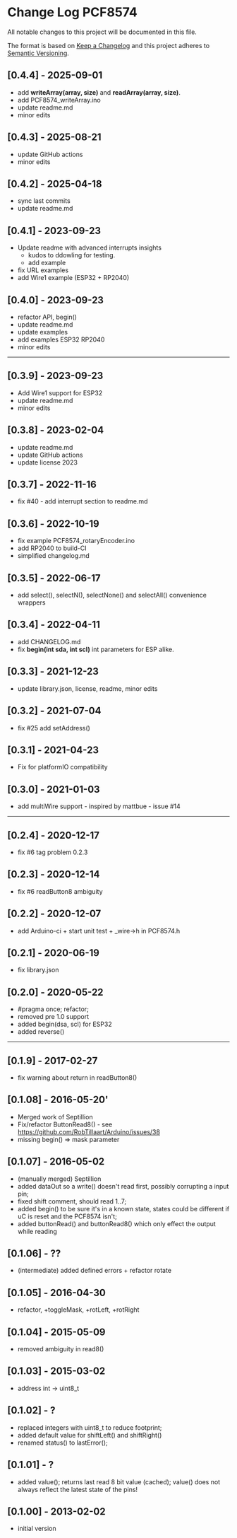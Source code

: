# Change Log PCF8574

All notable changes to this project will be documented in this file.

The format is based on [Keep a Changelog](http://keepachangelog.com/)
and this project adheres to [Semantic Versioning](http://semver.org/).


## [0.4.4] - 2025-09-01
- add **writeArray(array, size)** and **readArray(array, size)**.
- add PCF8574_writeArray.ino
- update readme.md
- minor edits

## [0.4.3] - 2025-08-21
- update GitHub actions
- minor edits

## [0.4.2] - 2025-04-18
- sync last commits
- update readme.md

## [0.4.1] - 2023-09-23
- Update readme with advanced interrupts insights
  - kudos to ddowling for testing.
  - add example
- fix URL examples
- add Wire1 example (ESP32 + RP2040)

## [0.4.0] - 2023-09-23
- refactor API, begin()
- update readme.md
- update examples
- add examples ESP32 RP2040
- minor edits

----

## [0.3.9] - 2023-09-23
- Add Wire1 support for ESP32
- update readme.md
- minor edits

## [0.3.8] - 2023-02-04
- update readme.md
- update GitHub actions
- update license 2023

## [0.3.7] - 2022-11-16
- fix #40 - add interrupt section to readme.md

## [0.3.6] - 2022-10-19
- fix example PCF8574_rotaryEncoder.ino
- add RP2040 to build-CI
- simplified changelog.md

## [0.3.5] - 2022-06-17
- add select(), selectN(), selectNone() and selectAll()
  convenience wrappers

## [0.3.4] - 2022-04-11
- add CHANGELOG.md
- fix **begin(int sda, int scl)** int parameters for ESP alike.

## [0.3.3] - 2021-12-23
- update library.json, license, readme, minor edits

## [0.3.2] - 2021-07-04
- fix #25 add setAddress()

## [0.3.1] - 2021-04-23
- Fix for platformIO compatibility

## [0.3.0] - 2021-01-03
- add multiWire support - inspired by mattbue - issue #14

---

## [0.2.4] - 2020-12-17
- fix #6 tag problem 0.2.3

## [0.2.3] - 2020-12-14
- fix #6 readButton8 ambiguity

## [0.2.2] - 2020-12-07
- add Arduino-ci + start unit test + _wire->h in PCF8574.h

## [0.2.1] - 2020-06-19
- fix library.json

## [0.2.0] - 2020-05-22
- #pragma once; refactor;
- removed pre 1.0 support
- added begin(dsa, scl) for ESP32
- added reverse()

----

## [0.1.9] - 2017-02-27
- fix warning about return in readButton8()

## [0.1.08] - 2016-05-20'
-  Merged work of Septillion
- Fix/refactor ButtonRead8() - see https://github.com/RobTillaart/Arduino/issues/38
- missing begin() => mask parameter

## [0.1.07] - 2016-05-02
- (manually merged) Septillion
- added dataOut so a write() doesn't read first,
   possibly corrupting a input pin;
- fixed shift comment, should read 1..7;
- added begin() to be sure it's in a known state,
  states could be different if uC is reset and the PCF8574 isn't;
- added buttonRead() and buttonRead8()
  which only effect the output while reading

## [0.1.06] - ??
- (intermediate) added defined errors + refactor rotate

## [0.1.05] - 2016-04-30
-  refactor, +toggleMask, +rotLeft, +rotRight

## [0.1.04] - 2015-05-09
- removed ambiguity in read8()

## [0.1.03] - 2015-03-02
- address int -> uint8_t

## [0.1.02] - ?
- replaced integers with uint8_t to reduce footprint;
- added default value for shiftLeft() and shiftRight()
- renamed status() to lastError();

## [0.1.01] - ?
- added value(); returns last read 8 bit value (cached);
  value() does not always reflect the latest state of the pins!

## [0.1.00] - 2013-02-02
- initial version
